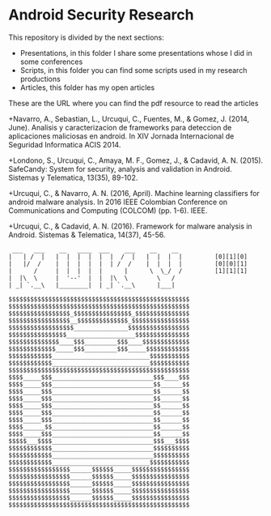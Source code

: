 # Android Security Research

This repository is divided by the next sections:
+ Presentations, in this folder I share some presentations whose I did in some conferences
+ Scripts, in this folder you can find some scripts used in my research productions
+ Articles, this folder has my open articles

These are the URL where you can find the pdf resource to read the articles

+Navarro, A., Sebastian, L., Urcuqui, C., Fuentes, M., & Gomez, J. (2014, June). Analisis y caracterizacion de frameworks para deteccion de aplicaciones maliciosas en android. In XIV Jornada Internacional de Seguridad Informatica ACIS 2014.

+Londono, S., Urcuqui, C., Amaya, M. F., Gomez, J., & Cadavid, A. N. (2015). SafeCandy: System for security, analysis and validation in Android. Sistemas y Telematica, 13(35), 89-102.

+Urcuqui, C., & Navarro, A. N. (2016, April). Machine learning classifiers for android malware analysis. In 2016 IEEE Colombian Conference on Communications and Computing (COLCOM) (pp. 1-6). IEEE.

+Urcuqui, C., & Cadavid, A. N. (2016). Framework for malware analysis in Android. Sistemas & Telematica, 14(37), 45-56.


```
 ___   ___    __   ____  ___    ___    __    __    
|   | /  |   |  |  |  |  |  |  /  |   |  |  |  |         [0][1][0]    
|   |/  /    |  |  |  |  |  | /  /    |  |  |  |         [0][0][1]
|      /     |  |  |  |  |      |      \  \_/  /         [1][1][1]
|  |\  \     |  '--'  |  |  |\  \        \   /        
| _| `.__\   |________|  | _| `.__\      |___|

$$$$$$$$$$$$$$$$$$$$$$$$$$$$$$$$$$$$$$$$$$$$$$$$$$
$$$$$$$$$$$$$$$$$$$$$$$$$$$$$$$$$$$$$$$$$$$$$$$$$$
$$$$$$$$$$$$$$$$$_$$$$$$$$$$$$$$$$_$$$$$$$$$$$$$$$
$$$$$$$$$$$$$$$$$__$$$$$$$$$$$$$$_$$$$$$$$$$$$$$$$
$$$$$$$$$$$$$$$$$$_______________$$$$$$$$$$$$$$$$$
$$$$$$$$$$$$$$$$___________________$$$$$$$$$$$$$$$
$$$$$$$$$$$$$$____$$$_________$$$____$$$$$$$$$$$$$
$$$$$$$$$$$$$_____$$$_________$$$_____$$$$$$$$$$$$
$$$$$$$$$$$$___________________________$$$$$$$$$$$
$$$$$$$$$$$$___________________________$$$$$$$$$$$
$$$$$$$$$$$$$$$$$$$$$$$$$$$$$$$$$$$$$$$$$$$$$$$$$$
$$$$_____$$$____________________________$$$____$$$
$$$$_____$$$____________________________$$______$$
$$$$_____$$$____________________________$$______$$
$$$$_____$$$____________________________$$______$$
$$$$_____$$$____________________________$$______$$
$$$$_____$$$____________________________$$______$$
$$$$_____$$$____________________________$$______$$
$$$$______$$____________________________$$______$$
$$$$_____$$$____________________________$$______$$
$$$$$___$$$$____________________________$$$___$$$$
$$$$$$$$$$$$____________________________$$$$$$$$$$
$$$$$$$$$$$$____________________________$$$$$$$$$$
$$$$$$$$$$$$___________________________$$$$$$$$$$$
$$$$$$$$$$$$$$$$$______$$$$$$_____$$$$$$$$$$$$$$$$
$$$$$$$$$$$$$$$$$______$$$$$$_____$$$$$$$$$$$$$$$$
$$$$$$$$$$$$$$$$$______$$$$$$_____$$$$$$$$$$$$$$$$
$$$$$$$$$$$$$$$$$______$$$$$$_____$$$$$$$$$$$$$$$$
$$$$$$$$$$$$$$$$$______$$$$$$_____$$$$$$$$$$$$$$$$
$$$$$$$$$$$$$$$$$$$$$$$$$$$$$$$$$$$$$$$$$$$$$$$$$$






```
